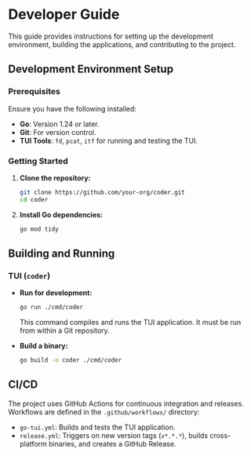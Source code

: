 # Developer Guide

This guide provides instructions for setting up the development environment, building the applications, and contributing to the project.

## Development Environment Setup

### Prerequisites

Ensure you have the following installed:

-   **Go**: Version 1.24 or later.
-   **Git**: For version control.
-   **TUI Tools**: `fd`, `pcat`, `itf` for running and testing the TUI.

### Getting Started

1.  **Clone the repository:**
    ```sh
    git clone https://github.com/your-org/coder.git
    cd coder
    ```

2.  **Install Go dependencies:**
    ```sh
    go mod tidy
    ```

## Building and Running

### TUI (`coder`)

-   **Run for development:**
    ```sh
    go run ./cmd/coder
    ```
    This command compiles and runs the TUI application. It must be run from within a Git repository.

-   **Build a binary:**
    ```sh
    go build -o coder ./cmd/coder
    ```

## CI/CD

The project uses GitHub Actions for continuous integration and releases. Workflows are defined in the `.github/workflows/` directory:

-   `go-tui.yml`: Builds and tests the TUI application.
-   `release.yml`: Triggers on new version tags (`v*.*.*`), builds cross-platform binaries, and creates a GitHub Release.
